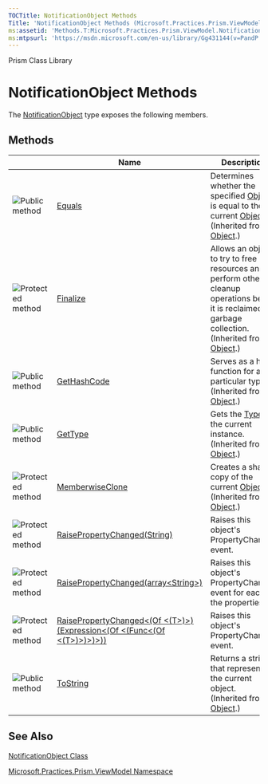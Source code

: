 ```yaml
---
TOCTitle: NotificationObject Methods
Title: 'NotificationObject Methods (Microsoft.Practices.Prism.ViewModel)'
ms:assetid: 'Methods.T:Microsoft.Practices.Prism.ViewModel.NotificationObject'
ms:mtpsurl: 'https://msdn.microsoft.com/en-us/library/Gg431144(v=PandP.50)'
---
```


Prism Class Library

NotificationObject Methods
==========================

The [NotificationObject](https://msdn.microsoft.com/t:microsoft.practices.prism.viewmodel.notificationobject) type exposes the following members.

Methods
-------

<span id="methodTableToggle"></span>
<table>
<colgroup>
<col width="33%" />
<col width="33%" />
<col width="33%" />
</colgroup>
<thead>
<tr class="header">
<th> </th>
<th>Name</th>
<th>Description</th>
</tr>
</thead>
<tbody>
<tr class="odd">
<td><img src="https://msdn.microsoft.com/en-us/Gg431144.pubmethod(en-us,PandP.50).gif" title="Public method" /></td>
<td><a href="http://msdn.microsoft.com/en-us/library/bsc2ak47">Equals</a></td>
<td><div class="summary">
Determines whether the specified <a href="http://msdn.microsoft.com/en-us/library/e5kfa45b">Object</a> is equal to the current <a href="http://msdn.microsoft.com/en-us/library/e5kfa45b">Object</a>.
</div>
(Inherited from <a href="http://msdn.microsoft.com/en-us/library/e5kfa45b">Object</a>.)</td>
</tr>
<tr class="even">
<td><img src="https://msdn.microsoft.com/en-us/Gg431144.protmethod(en-us,PandP.50).gif" title="Protected method" /></td>
<td><a href="http://msdn.microsoft.com/en-us/library/4k87zsw7">Finalize</a></td>
<td><div class="summary">
Allows an object to try to free resources and perform other cleanup operations before it is reclaimed by garbage collection.
</div>
(Inherited from <a href="http://msdn.microsoft.com/en-us/library/e5kfa45b">Object</a>.)</td>
</tr>
<tr class="odd">
<td><img src="https://msdn.microsoft.com/en-us/Gg431144.pubmethod(en-us,PandP.50).gif" title="Public method" /></td>
<td><a href="http://msdn.microsoft.com/en-us/library/zdee4b3y">GetHashCode</a></td>
<td><div class="summary">
Serves as a hash function for a particular type.
</div>
(Inherited from <a href="http://msdn.microsoft.com/en-us/library/e5kfa45b">Object</a>.)</td>
</tr>
<tr class="even">
<td><img src="https://msdn.microsoft.com/en-us/Gg431144.pubmethod(en-us,PandP.50).gif" title="Public method" /></td>
<td><a href="http://msdn.microsoft.com/en-us/library/dfwy45w9">GetType</a></td>
<td><div class="summary">
Gets the <a href="http://msdn.microsoft.com/en-us/library/42892f65">Type</a> of the current instance.
</div>
(Inherited from <a href="http://msdn.microsoft.com/en-us/library/e5kfa45b">Object</a>.)</td>
</tr>
<tr class="odd">
<td><img src="https://msdn.microsoft.com/en-us/Gg431144.protmethod(en-us,PandP.50).gif" title="Protected method" /></td>
<td><a href="http://msdn.microsoft.com/en-us/library/57ctke0a">MemberwiseClone</a></td>
<td><div class="summary">
Creates a shallow copy of the current <a href="http://msdn.microsoft.com/en-us/library/e5kfa45b">Object</a>.
</div>
(Inherited from <a href="http://msdn.microsoft.com/en-us/library/e5kfa45b">Object</a>.)</td>
</tr>
<tr class="even">
<td><img src="https://msdn.microsoft.com/en-us/Gg431144.protmethod(en-us,PandP.50).gif" title="Protected method" /></td>
<td><a href="https://msdn.microsoft.com/m:microsoft.practices.prism.viewmodel.notificationobject.raisepropertychanged(system.string)">RaisePropertyChanged(String)</a></td>
<td><div class="summary">
Raises this object's PropertyChanged event.
</div></td>
</tr>
<tr class="odd">
<td><img src="https://msdn.microsoft.com/en-us/Gg431144.protmethod(en-us,PandP.50).gif" title="Protected method" /></td>
<td><a href="https://msdn.microsoft.com/m:microsoft.practices.prism.viewmodel.notificationobject.raisepropertychanged(system.string%5b%5d)">RaisePropertyChanged(array&lt;String&gt;)</a></td>
<td><div class="summary">
Raises this object's PropertyChanged event for each of the properties.
</div></td>
</tr>
<tr class="even">
<td><img src="https://msdn.microsoft.com/en-us/Gg431144.protmethod(en-us,PandP.50).gif" title="Protected method" /></td>
<td><a href="https://msdn.microsoft.com/m:microsoft.practices.prism.viewmodel.notificationobject.raisepropertychanged%60%601(system.linq.expressions.expression%7bsystem.func%7b%60%600%7d%7d)">RaisePropertyChanged&lt;(Of &lt;(T&gt;)&gt;)(Expression&lt;(Of &lt;(Func&lt;(Of &lt;(T&gt;)&gt;)&gt;)&gt;))</a></td>
<td><div class="summary">
Raises this object's PropertyChanged event.
</div></td>
</tr>
<tr class="odd">
<td><img src="https://msdn.microsoft.com/en-us/Gg431144.pubmethod(en-us,PandP.50).gif" title="Public method" /></td>
<td><a href="http://msdn.microsoft.com/en-us/library/7bxwbwt2">ToString</a></td>
<td><div class="summary">
Returns a string that represents the current object.
</div>
(Inherited from <a href="http://msdn.microsoft.com/en-us/library/e5kfa45b">Object</a>.)</td>
</tr>
</tbody>
</table>

See Also
--------


[NotificationObject Class](https://msdn.microsoft.com/t:microsoft.practices.prism.viewmodel.notificationobject)

[Microsoft.Practices.Prism.ViewModel Namespace](https://msdn.microsoft.com/n:microsoft.practices.prism.viewmodel)
